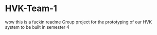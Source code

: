 HVK-Team-1
==========
wow this is a fuckin readme
Group project for the prototyping of our HVK system to be built in semester 4
